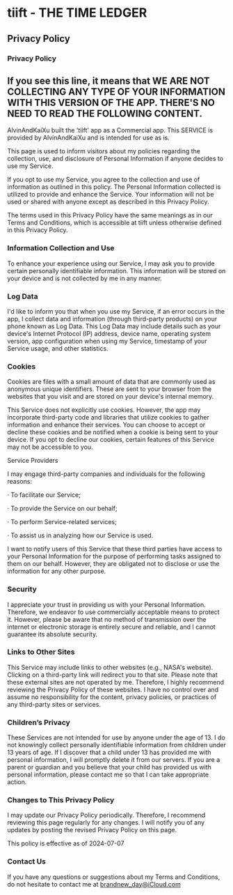 # tiift - THE TIME LEDGER

## Privacy Policy

### Privacy Policy

## If you see this line, it means that WE ARE NOT COLLECTING ANY TYPE OF YOUR INFORMATION WITH THIS VERSION OF THE APP. THERE'S NO NEED TO READ THE FOLLOWING CONTENT.

AlvinAndKaiXu built the 'tiift' app as a Commercial app. This SERVICE is provided by AlvinAndKaiXu and is intended for use as is.

This page is used to inform visitors about my policies regarding the collection, use, and disclosure of Personal Information if anyone decides to use my Service.

If you opt to use my Service, you agree to the collection and use of information as outlined in this policy. The Personal Information collected is utilized to provide and enhance the Service. Your information will not be used or shared with anyone except as described in this Privacy Policy.

The terms used in this Privacy Policy have the same meanings as in our Terms and Conditions, which is accessible at tiift unless otherwise defined in this Privacy Policy.

### Information Collection and Use

To enhance your experience using our Service, I may ask you to provide certain personally identifiable information. This information will be stored on your device and is not collected by me in any manner.

### Log Data

I'd like to inform you that when you use my Service, if an error occurs in the app, I collect data and information (through third-party products) on your phone known as Log Data. This Log Data may include details such as your device's Internet Protocol (IP) address, device name, operating system version, app configuration when using my Service, timestamp of your Service usage, and other statistics.

### Cookies

Cookies are files with a small amount of data that are commonly used as anonymous unique identifiers. These are sent to your browser from the websites that you visit and are stored on your device's internal memory.

This Service does not explicitly use cookies. However, the app may incorporate third-party code and libraries that utilize cookies to gather information and enhance their services. You can choose to accept or decline these cookies and be notified when a cookie is being sent to your device. If you opt to decline our cookies, certain features of this Service may not be accessible to you.

Service Providers

I may engage third-party companies and individuals for the following reasons:

· To facilitate our Service;

· To provide the Service on our behalf;

· To perform Service-related services;

· To assist us in analyzing how our Service is used.

I want to notify users of this Service that these third parties have access to your Personal Information for the purpose of performing tasks assigned to them on our behalf. However, they are obligated not to disclose or use the information for any other purpose.

### Security

I appreciate your trust in providing us with your Personal Information. Therefore, we endeavor to use commercially acceptable means to protect it. However, please be aware that no method of transmission over the internet or electronic storage is entirely secure and reliable, and I cannot guarantee its absolute security.


### Links to Other Sites

This Service may include links to other websites (e.g., NASA's website). Clicking on a third-party link will redirect you to that site. Please note that these external sites are not operated by me. Therefore, I highly recommend reviewing the Privacy Policy of these websites. I have no control over and assume no responsibility for the content, privacy policies, or practices of any third-party sites or services.

### Children’s Privacy

These Services are not intended for use by anyone under the age of 13. I do not knowingly collect personally identifiable information from children under 13 years of age. If I discover that a child under 13 has provided me with personal information, I will promptly delete it from our servers. If you are a parent or guardian and you believe that your child has provided us with personal information, please contact me so that I can take appropriate action.

### Changes to This Privacy Policy

I may update our Privacy Policy periodically. Therefore, I recommend reviewing this page regularly for any changes. I will notify you of any updates by posting the revised Privacy Policy on this page.

This policy is effective as of 2024-07-07

### Contact Us
If you have any questions or suggestions about my Terms and Conditions, do not hesitate to contact me at brandnew_day@iCloud.com
